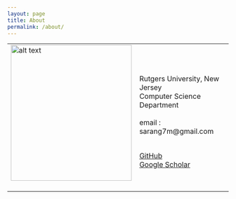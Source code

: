 ```yaml
---
layout: page
title: About
permalink: /about/
---
```


<table class="imgtable"><tr><td>
<img src="https://i.imgur.com/2guZweZ.jpg" alt="alt text" width="275px" height="310px" />&nbsp;</td>
<td align="left"><p> 
<br />
Rutgers University, New Jersey 
<br />
Computer Science Department
<br />
<br />
email : sarang7m@gmail.com
<br />
<br />
  
<a href="https://github.com/barlowtwin">GitHub</a> 
  <br />
<a href="https://scholar.google.com/citations?user=vvJ-sZQAAAAJ&hl=en">Google Scholar </a> 
  
</td></tr>
</table>
